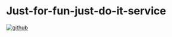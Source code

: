 # Just-for-fun-just-do-it-service
[![github](https://img.shields.io/badge/github-snowdreams1006-brightgreen.svg)](https://github.com/viphuyy/Just-for-fun-just-do-it-service)
